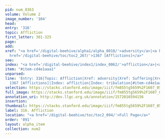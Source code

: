 ```yaml
---
pid: num_0363
volume: Volume 2
image_number: '104'
head: 
entry: '316'
topic: Affliction
first_letter: 301-325
page: 
add: 
xref: "<a href='/digital-beehive/alpha1/alpha_0010/'>adversity</a>|<a href='/digital-beehive/alpha4/alpha_0924/'>Suffering</a>|Perplexity|<a
  href='/digital-beehive/toc/toc2_267/'>1367 [Afflictions]</a>"
see: 
index: "<a href='/digital-beehive/index1/index_0062/'>affliction</a>|<a href='/digital-beehive/index5/index_4236/'>tribulation</a>"
item: "#item-cd4e1aaa1"
unparsed: 
line: 'Entry: 316|Topic: Affliction|Xref: adversity|Xref: Suffering|Xref: Perplexity|Xref:
  1367 [Afflictions]|Index: affliction|Index: tribulation|#item-cd4e1aaa1'
selection: https://stacks.stanford.edu/image/iiif/fm855tg5659%2F1607_0571/847,257,2941,799/full/0/default.jpg
full_image: https://stacks.stanford.edu/image/iiif/fm855tg5659%2F1607_0571/full/full/0/default.jpg
annotation_uri: http://dev.llgc.org.uk/annotation/1572016594156
insertion: 
thumbnail: https://stacks.stanford.edu/image/iiif/fm855tg5659%2F1607_0571/847,257,600,180/250,/0/default.jpg
label: 316. Affliction
location: "<a href='/digital-beehive/toc/toc2_094/'>Full Page</a>"
order: '091'
layout: alpha_item
collection: num2
---
```

